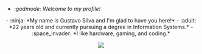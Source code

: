 - *:godmode: Welcome to my profile!*

<p align="center">
- :ninja:	*My name is Gustavo Silva and I'm glad to have you here!*
- :adult:	*22 years old and currently pursuing a degree in Information Systems.*
- :space_invader:	*I like hardware, gaming, and coding.*
</p>

<p align="center">
  <a href="https://skillicons.dev">
    <img src="https://skillicons.dev/icons?i=html,css,cs,py,java,git" />
  </a>
</p>
